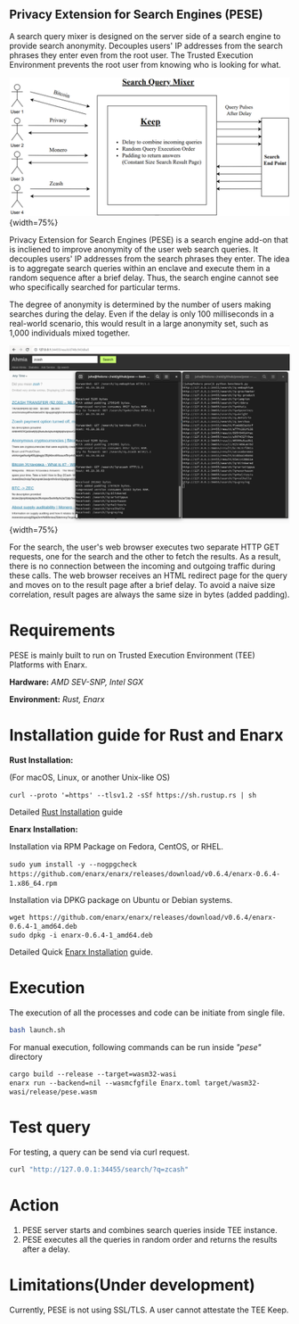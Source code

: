 Privacy Extension for Search Engines (PESE)
---------------------------------------

A search query mixer is designed on the server side of a search engine to provide search anonymity.
Decouples users' IP addresses from the search phrases they enter even from the root user.
The Trusted Execution Environment prevents the root user from knowing who is looking for what.

![Technical Architecture for TEE Implementation](./documentation/architecture.png "Technical Architecture for TEE Implementation"){width=75%}

Privacy Extension for Search Engines (PESE) is a search engine add-on that is incliened to improve anonymity of the user web search queries.
It decouples users' IP addresses from the search phrases they enter.
The idea is to aggregate search queries within an enclave and 
execute them in a random sequence after a brief delay.
Thus, the search engine cannot see who specifically searched for particular terms.

The degree of anonymity is determined by the number of users making searches during the delay.
Even if the delay is only 100 milliseconds in a real-world scenario,
this would result in a large anonymity set,
such as 1,000 individuals mixed together.

![Screenshot of the searches](./documentation/search.png "Screenshot of the searches"){width=75%}

For the search, the user's web browser executes two separate HTTP GET requests, one for the search and the other to fetch the results.
As a result, there is no connection between the incoming and outgoing traffic during these calls.
The web browser receives an HTML redirect page for the query and moves on to the result page after a brief delay.
To avoid a naive size correlation, result pages are always the same size in bytes (added padding).

# Requirements

PESE is mainly built to run on Trusted Execution Environment (TEE) Platforms with Enarx.

**Hardware:** _AMD SEV-SNP, Intel SGX_

**Environment:** _Rust, Enarx_

# Installation guide for Rust and Enarx

**Rust Installation:**

(For macOS, Linux, or another Unix-like OS)

`curl --proto '=https' --tlsv1.2 -sSf https://sh.rustup.rs | sh`

Detailed [Rust Installation](https://www.rust-lang.org/tools/install) guide

**Enarx Installation:**

Installation via RPM Package on Fedora, CentOS, or RHEL.

`sudo yum install -y --nogpgcheck https://github.com/enarx/enarx/releases/download/v0.6.4/enarx-0.6.4-1.x86_64.rpm`

Installation via DPKG package on Ubuntu or Debian systems.

```
wget https://github.com/enarx/enarx/releases/download/v0.6.4/enarx-0.6.4-1_amd64.deb
sudo dpkg -i enarx-0.6.4-1_amd64.deb
```

Detailed Quick [Enarx Installation](https://enarx.dev/docs/Quickstart) guide.

# Execution

The execution of all the processes and code can be initiate from single file.

```sh
bash launch.sh
```

For manual execution, following commands can be run inside _"pese"_ directory

```
cargo build --release --target=wasm32-wasi
enarx run --backend=nil --wasmcfgfile Enarx.toml target/wasm32-wasi/release/pese.wasm
```

# Test query

For testing, a query can be send via curl request.

```sh
curl "http://127.0.0.1:34455/search/?q=zcash"
```

# Action

1. PESE server starts and combines search queries inside TEE instance.
2. PESE executes all the queries in random order and returns the results after a delay.

# Limitations(Under development)

Currently, PESE is not using SSL/TLS.
A user cannot attestate the TEE Keep.
